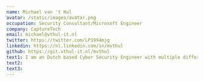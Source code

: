 ```yaml
---
name: Michael van 't Hul
avatar: /static/images/avatar.png
occupation: Security Consultant/Microsoft Engineer
company: CaptureTech
email: michael@vthul-it.nl
twitter: https://twitter.com/LP1994mjg
linkedin: https://nl.linkedin.com/in/mvthul
github: https://git.vthul-it.nl/mvthul
text1: I am an Dutch based Cyber Security Engineer with multiple different certifications. I am passionate about Data Science and Automation. I am also fascinated with the world of hacking.
text2:
text3:
---
```

